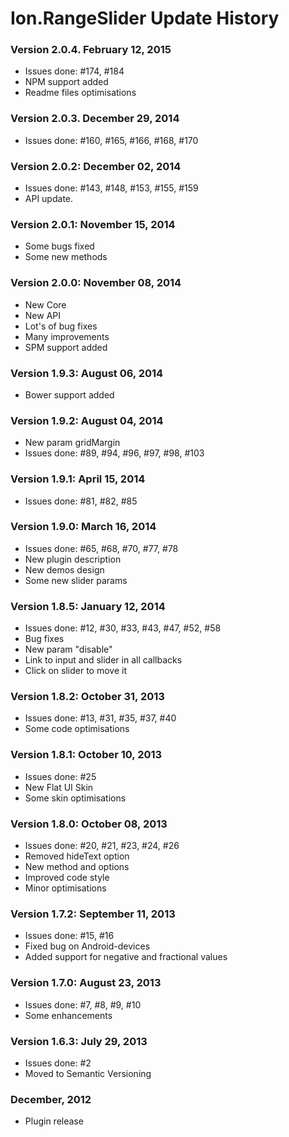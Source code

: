 # Ion.RangeSlider Update History

### Version 2.0.4. February 12, 2015
* Issues done: #174, #184
* NPM support added
* Readme files optimisations

### Version 2.0.3. December 29, 2014
* Issues done: #160, #165, #166, #168, #170

### Version 2.0.2: December 02, 2014
* Issues done: #143, #148, #153, #155, #159
* API update.

### Version 2.0.1: November 15, 2014
* Some bugs fixed
* Some new methods

### Version 2.0.0: November 08, 2014
* New Core
* New API
* Lot's of bug fixes
* Many improvements
* SPM support added

### Version 1.9.3: August 06, 2014
* Bower support added

### Version 1.9.2: August 04, 2014
* New param gridMargin
* Issues done: #89, #94, #96, #97, #98, #103

### Version 1.9.1: April 15, 2014
* Issues done: #81, #82, #85

### Version 1.9.0: March 16, 2014
* Issues done: #65, #68, #70, #77, #78
* New plugin description
* New demos design
* Some new slider params

### Version 1.8.5: January 12, 2014
* Issues done: #12, #30, #33, #43, #47, #52, #58
* Bug fixes
* New param "disable"
* Link to input and slider in all callbacks
* Click on slider to move it

### Version 1.8.2: October 31, 2013
* Issues done: #13, #31, #35, #37, #40
* Some code optimisations

### Version 1.8.1: October 10, 2013
* Issues done: #25
* New Flat UI Skin
* Some skin optimisations

### Version 1.8.0: October 08, 2013
* Issues done: #20, #21, #23, #24, #26
* Removed hideText option
* New method and options
* Improved code style
* Minor optimisations

### Version 1.7.2: September 11, 2013
* Issues done: #15, #16
* Fixed bug on Android-devices
* Added support for negative and fractional values

### Version 1.7.0: August 23, 2013
* Issues done: #7, #8, #9, #10
* Some enhancements

### Version 1.6.3: July 29, 2013
* Issues done: #2
* Moved to Semantic Versioning

### December, 2012
* Plugin release